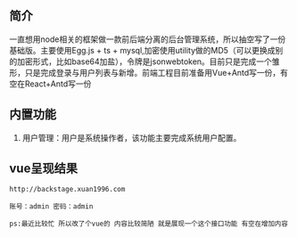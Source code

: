 

## 简介

一直想用node相关的框架做一款前后端分离的后台管理系统，所以抽空写了一份基础版。主要使用Egg.js + ts + mysql,加密使用utility做的MD5（可以更换成别的加密形式，比如base64加盐），令牌是jsonwebtoken。目前只是完成一个雏形，只是完成登录与用户列表与新增。前端工程目前准备用Vue+Antd写一份，有空在React+Antd写一份


## 内置功能

1.  用户管理：用户是系统操作者，该功能主要完成系统用户配置。
## vue呈现结果
    http://backstage.xuan1996.com
    
    账号：admin 密码：admin

    ps:最近比较忙 所以改了个vue的 内容比较简陋 就是展现一个这个接口功能 有空在增加内容





